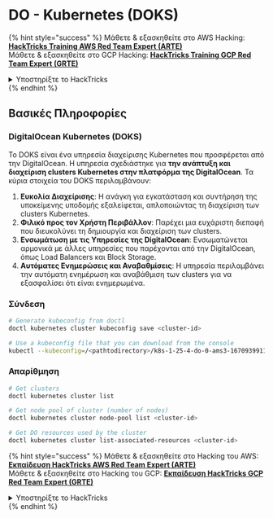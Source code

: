 # DO - Kubernetes (DOKS)

{% hint style="success" %}
Μάθετε & εξασκηθείτε στο AWS Hacking:<img src="/.gitbook/assets/image.png" alt="" data-size="line">[**HackTricks Training AWS Red Team Expert (ARTE)**](https://training.hacktricks.xyz/courses/arte)<img src="/.gitbook/assets/image.png" alt="" data-size="line">\
Μάθετε & εξασκηθείτε στο GCP Hacking: <img src="/.gitbook/assets/image (2).png" alt="" data-size="line">[**HackTricks Training GCP Red Team Expert (GRTE)**<img src="/.gitbook/assets/image (2).png" alt="" data-size="line">](https://training.hacktricks.xyz/courses/grte)

<details>

<summary>Υποστηρίξτε το HackTricks</summary>

* Ελέγξτε τα [**σχέδια συνδρομής**](https://github.com/sponsors/carlospolop)!
* **Εγγραφείτε** 💬 [**στην ομάδα Discord**](https://discord.gg/hRep4RUj7f) ή στην [**ομάδα telegram**](https://t.me/peass) ή **ακολουθήστε** μας στο **Twitter** 🐦 [**@hacktricks\_live**](https://twitter.com/hacktricks\_live)**.**
* **Μοιραστείτε κόλπα χάκερ κάνοντας υποβολή PRs** στα αποθετήρια [**HackTricks**](https://github.com/carlospolop/hacktricks) και [**HackTricks Cloud**](https://github.com/carlospolop/hacktricks-cloud).

</details>
{% endhint %}

## Βασικές Πληροφορίες

### DigitalOcean Kubernetes (DOKS)

Το DOKS είναι ένα υπηρεσία διαχείρισης Kubernetes που προσφέρεται από την DigitalOcean. Η υπηρεσία σχεδιάστηκε για **την ανάπτυξη και διαχείριση clusters Kubernetes στην πλατφόρμα της DigitalOcean**. Τα κύρια στοιχεία του DOKS περιλαμβάνουν:

1. **Ευκολία Διαχείρισης**: Η ανάγκη για εγκατάσταση και συντήρηση της υποκείμενης υποδομής εξαλείφεται, απλοποιώντας τη διαχείριση των clusters Kubernetes.
2. **Φιλικό προς τον Χρήστη Περιβάλλον**: Παρέχει μια ευχάριστη διεπαφή που διευκολύνει τη δημιουργία και διαχείριση των clusters.
3. **Ενσωμάτωση με τις Υπηρεσίες της DigitalOcean**: Ενσωματώνεται αρμονικά με άλλες υπηρεσίες που παρέχονται από την DigitalOcean, όπως Load Balancers και Block Storage.
4. **Αυτόματες Ενημερώσεις και Αναβαθμίσεις**: Η υπηρεσία περιλαμβάνει την αυτόματη ενημέρωση και αναβάθμιση των clusters για να εξασφαλίσει ότι είναι ενημερωμένα. 


### Σύνδεση
```bash
# Generate kubeconfig from doctl
doctl kubernetes cluster kubeconfig save <cluster-id>

# Use a kubeconfig file that you can download from the console
kubectl --kubeconfig=/<pathtodirectory>/k8s-1-25-4-do-0-ams3-1670939911166-kubeconfig.yaml get nodes
```
### Απαρίθμηση
```bash
# Get clusters
doctl kubernetes cluster list

# Get node pool of cluster (number of nodes)
doctl kubernetes cluster node-pool list <cluster-id>

# Get DO resources used by the cluster
doctl kubernetes cluster list-associated-resources <cluster-id>
```
{% hint style="success" %}
Μάθετε & εξασκηθείτε στο Hacking του AWS:<img src="/.gitbook/assets/image.png" alt="" data-size="line">[**Εκπαίδευση HackTricks AWS Red Team Expert (ARTE)**](https://training.hacktricks.xyz/courses/arte)<img src="/.gitbook/assets/image.png" alt="" data-size="line">\
Μάθετε & εξασκηθείτε στο Hacking του GCP: <img src="/.gitbook/assets/image (2).png" alt="" data-size="line">[**Εκπαίδευση HackTricks GCP Red Team Expert (GRTE)**<img src="/.gitbook/assets/image (2).png" alt="" data-size="line">](https://training.hacktricks.xyz/courses/grte)

<details>

<summary>Υποστηρίξτε το HackTricks</summary>

* Ελέγξτε τα [**σχέδια συνδρομής**](https://github.com/sponsors/carlospolop)!
* **Εγγραφείτε** 💬 [**στην ομάδα Discord**](https://discord.gg/hRep4RUj7f) ή στην [**ομάδα telegram**](https://t.me/peass) ή **ακολουθήστε** μας στο **Twitter** 🐦 [**@hacktricks\_live**](https://twitter.com/hacktricks\_live)**.**
* **Μοιραστείτε κόλπα hacking υποβάλλοντας PRs** στα αποθετήρια [**HackTricks**](https://github.com/carlospolop/hacktricks) και [**HackTricks Cloud**](https://github.com/carlospolop/hacktricks-cloud) στο GitHub.

</details>
{% endhint %}

